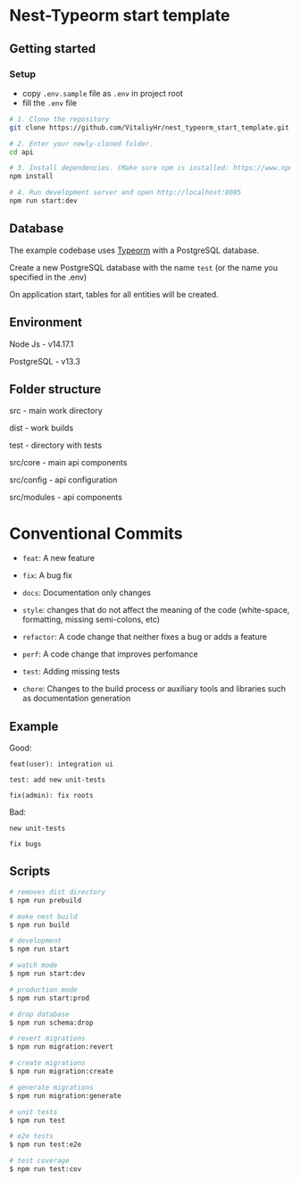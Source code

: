 # Nest-Typeorm start template
## Getting started

### Setup

- copy `.env.sample` file as `.env` in project root
- fill the `.env` file


```bash
# 1. Clone the repository
git clone https://github.com/VitaliyHr/nest_typeorm_start_template.git

# 2. Enter your newly-cloned folder.
cd api

# 3. Install dependencies. (Make sure npm is installed: https://www.npmjs.com/package/npm)
npm install

# 4. Run development server and open http://localhost:8085
npm run start:dev
```
## Database

The example codebase uses [Typeorm](http://typeorm.io/) with a PostgreSQL database.

Create a new PostgreSQL database with the name `test` (or the name you specified in the .env)

On application start, tables for all entities will be created.


## Environment

Node Js - v14.17.1

PostgreSQL - v13.3
## Folder structure

src - main work directory

dist - work builds

test - directory with tests

src/core - main api components

src/config - api configuration

src/modules - api components

# Conventional Commits

- `feat`: A new feature
- `fix`: A bug fix
- `docs`: Documentation only changes
- `style`: changes that do not affect the meaning of the code (white-space, formatting, missing semi-colons, etc)

- `refactor`: A code change that neither fixes a bug or adds a feature
- `perf`: A code change that improves perfomance
- `test`: Adding missing tests
- `chore`: Changes to the build process or auxiliary tools and libraries such as documentation generation

## Example

Good:

```git
feat(user): integration ui
```

```git
test: add new unit-tests
```

```git
fix(admin): fix roots
```

Bad:

```git
new unit-tests
```

```git
fix bugs
```


## Scripts

```bash
# removes dist directory
$ npm run prebuild

# make nest build
$ npm run build

# development
$ npm run start

# watch mode
$ npm run start:dev

# production mode
$ npm run start:prod

# drop database
$ npm run schema:drop

# revert migrations
$ npm run migration:revert

# create migrations
$ npm run migration:create

# generate migrations
$ npm run migration:generate

# unit tests
$ npm run test

# e2e tests
$ npm run test:e2e

# test coverage
$ npm run test:cov
```

